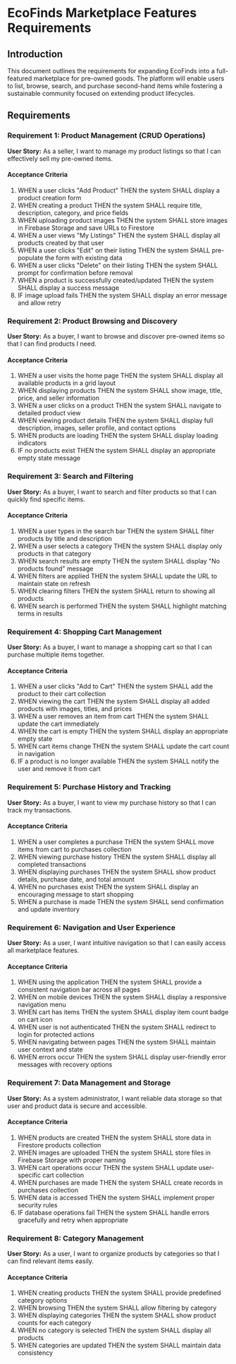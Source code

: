 # EcoFinds Marketplace Features Requirements

## Introduction

This document outlines the requirements for expanding EcoFinds into a full-featured marketplace for pre-owned goods. The platform will enable users to list, browse, search, and purchase second-hand items while fostering a sustainable community focused on extending product lifecycles.

## Requirements

### Requirement 1: Product Management (CRUD Operations)

**User Story:** As a seller, I want to manage my product listings so that I can effectively sell my pre-owned items.

#### Acceptance Criteria

1. WHEN a user clicks "Add Product" THEN the system SHALL display a product creation form
2. WHEN creating a product THEN the system SHALL require title, description, category, and price fields
3. WHEN uploading product images THEN the system SHALL store images in Firebase Storage and save URLs to Firestore
4. WHEN a user views "My Listings" THEN the system SHALL display all products created by that user
5. WHEN a user clicks "Edit" on their listing THEN the system SHALL pre-populate the form with existing data
6. WHEN a user clicks "Delete" on their listing THEN the system SHALL prompt for confirmation before removal
7. WHEN a product is successfully created/updated THEN the system SHALL display a success message
8. IF image upload fails THEN the system SHALL display an error message and allow retry

### Requirement 2: Product Browsing and Discovery

**User Story:** As a buyer, I want to browse and discover pre-owned items so that I can find products I need.

#### Acceptance Criteria

1. WHEN a user visits the home page THEN the system SHALL display all available products in a grid layout
2. WHEN displaying products THEN the system SHALL show image, title, price, and seller information
3. WHEN a user clicks on a product THEN the system SHALL navigate to detailed product view
4. WHEN viewing product details THEN the system SHALL display full description, images, seller profile, and contact options
5. WHEN products are loading THEN the system SHALL display loading indicators
6. IF no products exist THEN the system SHALL display an appropriate empty state message

### Requirement 3: Search and Filtering

**User Story:** As a buyer, I want to search and filter products so that I can quickly find specific items.

#### Acceptance Criteria

1. WHEN a user types in the search bar THEN the system SHALL filter products by title and description
2. WHEN a user selects a category THEN the system SHALL display only products in that category
3. WHEN search results are empty THEN the system SHALL display "No products found" message
4. WHEN filters are applied THEN the system SHALL update the URL to maintain state on refresh
5. WHEN clearing filters THEN the system SHALL return to showing all products
6. WHEN search is performed THEN the system SHALL highlight matching terms in results

### Requirement 4: Shopping Cart Management

**User Story:** As a buyer, I want to manage a shopping cart so that I can purchase multiple items together.

#### Acceptance Criteria

1. WHEN a user clicks "Add to Cart" THEN the system SHALL add the product to their cart collection
2. WHEN viewing the cart THEN the system SHALL display all added products with images, titles, and prices
3. WHEN a user removes an item from cart THEN the system SHALL update the cart immediately
4. WHEN the cart is empty THEN the system SHALL display an appropriate empty state
5. WHEN cart items change THEN the system SHALL update the cart count in navigation
6. IF a product is no longer available THEN the system SHALL notify the user and remove it from cart

### Requirement 5: Purchase History and Tracking

**User Story:** As a buyer, I want to view my purchase history so that I can track my transactions.

#### Acceptance Criteria

1. WHEN a user completes a purchase THEN the system SHALL move items from cart to purchases collection
2. WHEN viewing purchase history THEN the system SHALL display all completed transactions
3. WHEN displaying purchases THEN the system SHALL show product details, purchase date, and total amount
4. WHEN no purchases exist THEN the system SHALL display an encouraging message to start shopping
5. WHEN a purchase is made THEN the system SHALL send confirmation and update inventory

### Requirement 6: Navigation and User Experience

**User Story:** As a user, I want intuitive navigation so that I can easily access all marketplace features.

#### Acceptance Criteria

1. WHEN using the application THEN the system SHALL provide a consistent navigation bar across all pages
2. WHEN on mobile devices THEN the system SHALL display a responsive navigation menu
3. WHEN cart has items THEN the system SHALL display item count badge on cart icon
4. WHEN user is not authenticated THEN the system SHALL redirect to login for protected actions
5. WHEN navigating between pages THEN the system SHALL maintain user context and state
6. WHEN errors occur THEN the system SHALL display user-friendly error messages with recovery options

### Requirement 7: Data Management and Storage

**User Story:** As a system administrator, I want reliable data storage so that user and product data is secure and accessible.

#### Acceptance Criteria

1. WHEN products are created THEN the system SHALL store data in Firestore products collection
2. WHEN images are uploaded THEN the system SHALL store files in Firebase Storage with proper naming
3. WHEN cart operations occur THEN the system SHALL update user-specific cart collection
4. WHEN purchases are made THEN the system SHALL create records in purchases collection
5. WHEN data is accessed THEN the system SHALL implement proper security rules
6. IF database operations fail THEN the system SHALL handle errors gracefully and retry when appropriate

### Requirement 8: Category Management

**User Story:** As a user, I want to organize products by categories so that I can find relevant items easily.

#### Acceptance Criteria

1. WHEN creating products THEN the system SHALL provide predefined category options
2. WHEN browsing THEN the system SHALL allow filtering by category
3. WHEN displaying categories THEN the system SHALL show product counts for each category
4. WHEN no category is selected THEN the system SHALL display all products
5. WHEN categories are updated THEN the system SHALL maintain data consistency